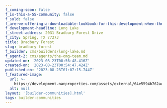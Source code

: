 ```yaml
---
f_coming-soon: false
f_is-this-a-55-community: false
f_sold: false
f_are-we-offering-a-downloadable-lookbook-for-this-development-when-they-submit-their-contact-info: false
f_development-headline: Long Lake
f_street-address: 2031 Bradbury Forest Drive
f_city: Spring, TX 77373
title: Bradbury Forest
slug: bradbury-forest
f_builder: cms/builders/long-lake.md
f_agent-2: cms/agents/the-omg-team.md
updated-on: '2023-08-23T00:56:48.416Z'
created-on: '2023-08-23T00:54:47.424Z'
published-on: '2023-08-23T01:07:15.744Z'
f_featured-image:
  url: >-
    https://development.nanproperties.com/assets/external/64e5594b762a42faec50205e_new-homes-community-bradbury-forest.webp
  alt: null
layout: '[builder-communities].html'
tags: builder-communities
---
```



